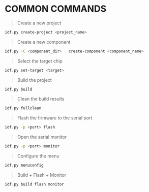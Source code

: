 # COMMON COMMANDS

>Create a new project

```bash
idf.py create-project <project_name>
```

>Create a new component

```bash
idf.py -C <component_dir>   create-component <component_name>
```

>Select the target chip

```bash
idf.py set-target <target>
```

>Build the project

```bash
idf.py build
```

>Clean the build results

```bash
idf.py fullclean
```

>Flash the firmware to the serial port

```bash
idf.py -p <port> flash
```

>Open the serial monitor

```bash
idf.py -p <port> monitor
```

>Configure the menu

```bash
idf.py menuconfig
```

>Build + Flash + Monitor

```bash
idf.py build flash monitor
```